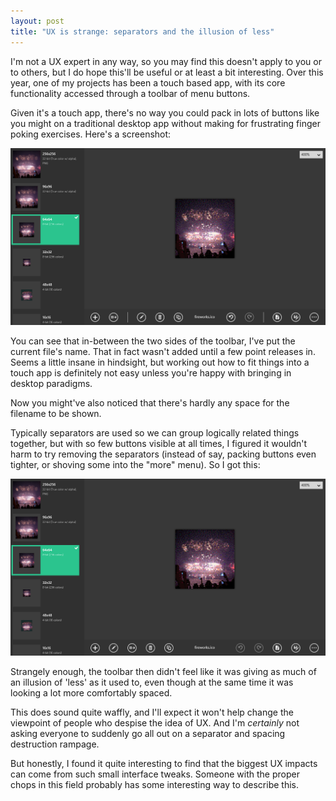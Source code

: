 ```yaml
---
layout: post
title: "UX is strange: separators and the illusion of less"
---
```


I'm not a UX expert in any way, so you may find this doesn't apply to
you or to others, but I do hope this'll be useful or at least a bit
interesting. Over this year, one of my projects has been a touch based
app, with its core functionality accessed through a toolbar of menu
buttons.

Given it's a touch app, there's no way you could pack in lots of buttons
like you might on a traditional desktop app without making for frustrating
finger poking exercises. Here's a screenshot:

![](/blog/images/icoworks1.3dev.png)

You can see that in-between the two sides of the toolbar, I've put the
current file's name. That in fact wasn't added until a few point releases
in. Seems a little insane in hindsight, but working out how to fit things
into a touch app is definitely not easy unless you're happy with bringing
in desktop paradigms.

Now you might've also noticed that there's hardly any space for the
filename to be shown.

Typically separators are used so we can group logically related things
together, but with so few buttons visible at all times, I figured it
wouldn't harm to try removing the separators (instead of say, packing
buttons even tighter, or shoving some into the "more" menu). So I got this:

![](/blog/images/icoworks1.5.png)

Strangely enough, the toolbar then didn't feel like it was giving as much
of an illusion of 'less' as it used to, even though at the same time it
was looking a lot more comfortably spaced.

This does sound quite waffly, and I'll expect it won't help change the
viewpoint of people who despise the idea of UX. And I'm *certainly* not
asking everyone to suddenly go all out on a separator and spacing
destruction rampage.

But honestly, I found it quite interesting to find that the biggest UX
impacts can come from such small interface tweaks. Someone with the proper
chops in this field probably has some interesting way to describe this.
